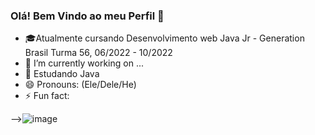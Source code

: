 ### Olá! Bem Vindo ao meu Perfil 👋

- 🎓Atualmente cursando Desenvolvimento web Java Jr - Generation Brasil Turma 56, 06/2022 - 10/2022
- 🔭 I’m currently working on ...
- 🌱 Estudando Java
- 😄 Pronouns: (Ele/Dele/He)
- ⚡ Fun fact:


-->![image](https://user-images.githubusercontent.com/108341391/180562254-ee33dd85-dccf-4c38-99db-ce4a2917116e.png)



